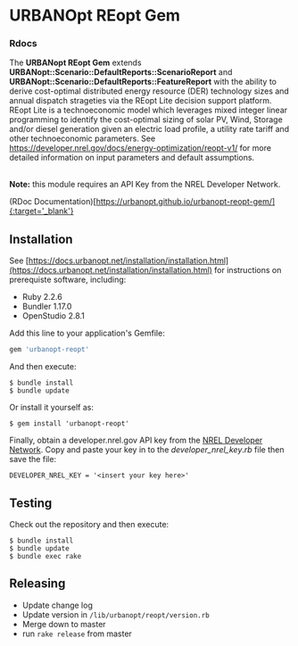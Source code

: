 # URBANOpt REopt Gem

### <StaticLink target="\_blank" href="rdoc/">Rdocs</StaticLink>

The **URBANopt REopt Gem** extends **URBANopt::Scenario::DefaultReports::ScenarioReport** and **URBANopt::Scenario::DefaultReports::FeatureReport** with the ability to derive cost-optimal distributed energy resource (DER) technology sizes and annual dispatch strageties via the <StaticLink target="\_blank" href="https://reopt.nrel.gov/tool">REopt Lite</StaticLink> decision support platform. 
REopt Lite is a technoeconomic model which leverages mixed integer linear programming to identify the cost-optimal sizing of solar PV, Wind, Storage and/or diesel generation given an electric load profile, a utility rate tariff and other technoeconomic parameters. See <StaticLink target="\_blank" href="https://developer.nrel.gov/docs/energy-optimization/reopt-v1/">https://developer.nrel.gov/docs/energy-optimization/reopt-v1/</StaticLink> for more detailed information on input parameters and default assumptions. 

<br><b>Note:</b> this module requires an API Key from the <StaticLink target='blank' href="https://developer.nrel.gov/">NREL Developer Network</StaticLink>.


(RDoc Documentation)[https://urbanopt.github.io/urbanopt-reopt-gem/]{:target='_blank'}

## Installation

See [https://docs.urbanopt.net/installation/installation.html](https://docs.urbanopt.net/installation/installation.html) for instructions on prerequiste software, including: 
- Ruby 2.2.6
- Bundler 1.17.0
- OpenStudio 2.8.1

Add this line to your application's Gemfile:

```ruby
gem 'urbanopt-reopt'
```

And then execute:

    $ bundle install
    $ bundle update

Or install it yourself as:

    $ gem install 'urbanopt-reopt'

Finally, obtain a developer.nrel.gov API key from the [NREL Developer Network](https://developer.nrel.gov/]). Copy and paste your key in to the _developer_nrel_key_._rb_ file then save the file:

    DEVELOPER_NREL_KEY = '<insert your key here>'

## Testing

Check out the repository and then execute:

    $ bundle install
    $ bundle update    
    $ bundle exec rake
    
## Releasing

* Update change log
* Update version in `/lib/urbanopt/reopt/version.rb`
* Merge down to master
* run `rake release` from master
